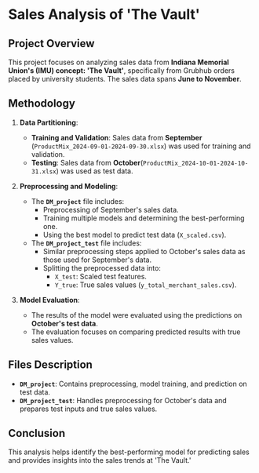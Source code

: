 # Sales Analysis of 'The Vault'

## Project Overview
This project focuses on analyzing sales data from **Indiana Memorial Union's (IMU) concept: 'The Vault'**, specifically from Grubhub orders placed by university students. The sales data spans **June to November**.

## Methodology
1. **Data Partitioning**:
   - **Training and Validation**: Sales data from **September** (`ProductMix_2024-09-01-2024-09-30.xlsx`) was used for training and validation.
   - **Testing**: Sales data from **October**(`ProductMix_2024-10-01-2024-10-31.xlsx`) was used as test data.

2. **Preprocessing and Modeling**:
   - The **`DM_project`** file includes:
     - Preprocessing of September's sales data.
     - Training multiple models and determining the best-performing one.
     - Using the best model to predict test data (`X_scaled.csv`).
   - The **`DM_project_test`** file includes:
     - Similar preprocessing steps applied to October's sales data as those used for September's data.
     - Splitting the preprocessed data into:
       - `X_test`: Scaled test features.
       - `Y_true`: True sales values (`y_total_merchant_sales.csv`).

3. **Model Evaluation**:
   - The results of the model were evaluated using the predictions on **October's test data**.
   - The evaluation focuses on comparing predicted results with true sales values.

## Files Description
- **`DM_project`**: Contains preprocessing, model training, and prediction on test data.
- **`DM_project_test`**: Handles preprocessing for October's data and prepares test inputs and true sales values.

## Conclusion
This analysis helps identify the best-performing model for predicting sales and provides insights into the sales trends at 'The Vault.'

